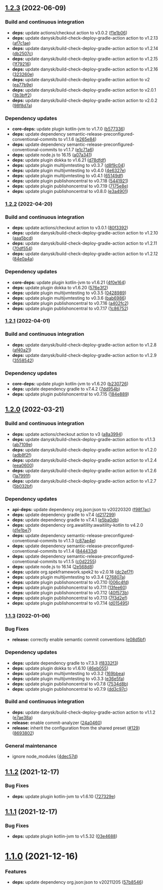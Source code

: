 ## [1.2.3](https://github.com/DanySK/khttp/compare/1.2.2...1.2.3) (2022-06-09)


### Build and continuous integration

* **deps:** update actions/checkout action to v3.0.2 ([f1e1b06](https://github.com/DanySK/khttp/commit/f1e1b06be9c3ea2da3dd5a95160c787c393078b1))
* **deps:** update danysk/build-check-deploy-gradle-action action to v1.2.13 ([af7c1ae](https://github.com/DanySK/khttp/commit/af7c1ae90b54cfa20f5ce323e61c25e0a1503ba8))
* **deps:** update danysk/build-check-deploy-gradle-action action to v1.2.14 ([db2507c](https://github.com/DanySK/khttp/commit/db2507cf138457411a5bddde123538aa22c2e939))
* **deps:** update danysk/build-check-deploy-gradle-action action to v1.2.15 ([1f79216](https://github.com/DanySK/khttp/commit/1f79216fc53286403a4e924f3f312f3c60a1882b))
* **deps:** update danysk/build-check-deploy-gradle-action action to v1.2.16 ([323260e](https://github.com/DanySK/khttp/commit/323260e8a0a73e290107546ca5803818665de570))
* **deps:** update danysk/build-check-deploy-gradle-action action to v2 ([ea77b9e](https://github.com/DanySK/khttp/commit/ea77b9ea49231ab5d06b3de544e86c2a6c762843))
* **deps:** update danysk/build-check-deploy-gradle-action action to v2.0.1 ([3b3bff2](https://github.com/DanySK/khttp/commit/3b3bff2c4cc5c25abab008bbfb35a1197a3ccc03))
* **deps:** update danysk/build-check-deploy-gradle-action action to v2.0.2 ([98f8d7a](https://github.com/DanySK/khttp/commit/98f8d7aad348ebe7fd734849ed17c4115fab676c))


### Dependency updates

* **core-deps:** update plugin kotlin-jvm to v1.7.0 ([b577336](https://github.com/DanySK/khttp/commit/b5773368162106f96003a60fd50bfe15d0a4ba3f))
* **deps:** update dependency semantic-release-preconfigured-conventional-commits to v1.1.6 ([e265e84](https://github.com/DanySK/khttp/commit/e265e847155dcbf62379b3adf8aa8fd2a8ed6acc))
* **deps:** update dependency semantic-release-preconfigured-conventional-commits to v1.1.7 ([e1c71a6](https://github.com/DanySK/khttp/commit/e1c71a6b19eb87a4f71a1c9c9b91b83c6a5f6e70))
* **deps:** update node.js to 16.15 ([a07a341](https://github.com/DanySK/khttp/commit/a07a3417e08c4b247ba93db0510554590ca1d4fb))
* **deps:** update plugin dokka to v1.6.21 ([d78dfdf](https://github.com/DanySK/khttp/commit/d78dfdfe8c850c58266d1a266b01b468c4389ab5))
* **deps:** update plugin multijvmtesting to v0.3.7 ([d8f9c04](https://github.com/DanySK/khttp/commit/d8f9c04ab173ed043d2fbed7fceabc669ce0a83c))
* **deps:** update plugin multijvmtesting to v0.4.0 ([4e6327e](https://github.com/DanySK/khttp/commit/4e6327e15ac8a85b6aad767a5959111b0378af43))
* **deps:** update plugin multijvmtesting to v0.4.1 ([65149df](https://github.com/DanySK/khttp/commit/65149df0217f813c7d8cdc2bc629ef3d1f650b3b))
* **deps:** update plugin publishoncentral to v0.7.18 ([5441921](https://github.com/DanySK/khttp/commit/5441921a33119de5fd42b9910da3418411f4634c))
* **deps:** update plugin publishoncentral to v0.7.19 ([7175e8e](https://github.com/DanySK/khttp/commit/7175e8e5df2eef537bc9012a281cc409e633595d))
* **deps:** update plugin publishoncentral to v0.8.0 ([e3a4901](https://github.com/DanySK/khttp/commit/e3a4901f1b4db8def3481d3d10cc63a98728dc01))

### [1.2.2](https://github.com/DanySK/khttp/compare/1.2.1...1.2.2) (2022-04-20)


### Build and continuous integration

* **deps:** update actions/checkout action to v3.0.1 ([80f3392](https://github.com/DanySK/khttp/commit/80f3392f9407738c4e57372bd8afe1656dbd5606))
* **deps:** update danysk/build-check-deploy-gradle-action action to v1.2.10 ([aaa5bcd](https://github.com/DanySK/khttp/commit/aaa5bcdb1d9c535aadbd2d324c2d81f75b48a6ff))
* **deps:** update danysk/build-check-deploy-gradle-action action to v1.2.11 ([70df554](https://github.com/DanySK/khttp/commit/70df554498da66025c97473bdc488be29d0501a7))
* **deps:** update danysk/build-check-deploy-gradle-action action to v1.2.12 ([84e0a4a](https://github.com/DanySK/khttp/commit/84e0a4a3262f045b996cbd86b4b8c9799d1b78bd))


### Dependency updates

* **core-deps:** update plugin kotlin-jvm to v1.6.21 ([4f0e164](https://github.com/DanySK/khttp/commit/4f0e1648b6b2d0b239806b51161db65c087fe8c8))
* **deps:** update plugin dokka to v1.6.20 ([576e3f2](https://github.com/DanySK/khttp/commit/576e3f2aefcb233f7aad40f0e45da4973bce035f))
* **deps:** update plugin multijvmtesting to v0.3.5 ([0428989](https://github.com/DanySK/khttp/commit/0428989ff86d3d912762a24b0e3acb2254317c49))
* **deps:** update plugin multijvmtesting to v0.3.6 ([bab6986](https://github.com/DanySK/khttp/commit/bab6986b10236a6af62e90dccc5554239ab3c7b8))
* **deps:** update plugin publishoncentral to v0.7.16 ([a402fc2](https://github.com/DanySK/khttp/commit/a402fc25eed1e8bfeee0a1e93ebdcbd9d09912c1))
* **deps:** update plugin publishoncentral to v0.7.17 ([1c86752](https://github.com/DanySK/khttp/commit/1c867521bf7acdb1ef32cf7378110d485b79846e))

### [1.2.1](https://github.com/DanySK/khttp/compare/1.2.0...1.2.1) (2022-04-01)


### Build and continuous integration

* **deps:** update danysk/build-check-deploy-gradle-action action to v1.2.8 ([af40a21](https://github.com/DanySK/khttp/commit/af40a2121a8a7a12345bb412158eaf55b93cfae9))
* **deps:** update danysk/build-check-deploy-gradle-action action to v1.2.9 ([3558542](https://github.com/DanySK/khttp/commit/35585427bcdd8955926958af69bd5ef4cff7b377))


### Dependency updates

* **core-deps:** update plugin kotlin-jvm to v1.6.20 ([b230726](https://github.com/DanySK/khttp/commit/b230726459b9e732ee2fe8b09f91751abf9b62ee))
* **deps:** update dependency gradle to v7.4.2 ([7dd954b](https://github.com/DanySK/khttp/commit/7dd954b4d1892461fd76816633ae29564fd6b0da))
* **deps:** update plugin publishoncentral to v0.7.15 ([184e889](https://github.com/DanySK/khttp/commit/184e8895debf8998f92f7ca258d7dec18b5db520))

## [1.2.0](https://github.com/DanySK/khttp/compare/1.1.3...1.2.0) (2022-03-21)


### Build and continuous integration

* **deps:** update actions/checkout action to v3 ([a8a3994](https://github.com/DanySK/khttp/commit/a8a3994d0d7b1a7f0f57b8578ecfb414e73e7d8e))
* **deps:** update danysk/build-check-deploy-gradle-action action to v1.1.3 ([ab7109e](https://github.com/DanySK/khttp/commit/ab7109e4652318a410297ae1be4a3db4862631bd))
* **deps:** update danysk/build-check-deploy-gradle-action action to v1.2.0 ([adb8f2f](https://github.com/DanySK/khttp/commit/adb8f2f555c5135e77e6cf15288beffe0a07ad03))
* **deps:** update danysk/build-check-deploy-gradle-action action to v1.2.4 ([eea0600](https://github.com/DanySK/khttp/commit/eea0600364068e1425180fc27cfb25b6af1232d0))
* **deps:** update danysk/build-check-deploy-gradle-action action to v1.2.6 ([1a7991f](https://github.com/DanySK/khttp/commit/1a7991f9425742ccd6b9b8dbcd2a4b9bfc6036b4))
* **deps:** update danysk/build-check-deploy-gradle-action action to v1.2.7 ([5b032bf](https://github.com/DanySK/khttp/commit/5b032bfe9facbd2086272a6267ef34e75589747f))


### Dependency updates

* **api-deps:** update dependency org.json:json to v20220320 ([f98f7ac](https://github.com/DanySK/khttp/commit/f98f7ac5943a01e19fb912acfbd33ab825063d75))
* **deps:** update dependency gradle to v7.4 ([d217299](https://github.com/DanySK/khttp/commit/d217299853181532347a3065edfd45d3d2079f85))
* **deps:** update dependency gradle to v7.4.1 ([e5ba0db](https://github.com/DanySK/khttp/commit/e5ba0dbc6a04169939457dc30a5666e6b8ab4e48))
* **deps:** update dependency org.awaitility:awaitility-kotlin to v4.2.0 ([d1e1be7](https://github.com/DanySK/khttp/commit/d1e1be7cf77eeda560480a351dd8365ef8e5bbcf))
* **deps:** update dependency semantic-release-preconfigured-conventional-commits to v1.1.3 ([c87ae4e](https://github.com/DanySK/khttp/commit/c87ae4ea1db28b28cd4187055702cc555e8ecf20))
* **deps:** update dependency semantic-release-preconfigured-conventional-commits to v1.1.4 ([844433d](https://github.com/DanySK/khttp/commit/844433dfe383d3a08dcb8d98dcfa443b01947f50))
* **deps:** update dependency semantic-release-preconfigured-conventional-commits to v1.1.5 ([c0d2255](https://github.com/DanySK/khttp/commit/c0d22559b4cec6ba9b98004def27d55fe4a22eba))
* **deps:** update node.js to 16.14 ([2e568d8](https://github.com/DanySK/khttp/commit/2e568d848bd0ec58af613c7f58b10cb2c1a85315))
* **deps:** update org.spekframework.spek2 to v2.0.18 ([dc2ef7f](https://github.com/DanySK/khttp/commit/dc2ef7f3a2e0088d381ccf97007ae1bd8b91130f))
* **deps:** update plugin multijvmtesting to v0.3.4 ([276807a](https://github.com/DanySK/khttp/commit/276807a9e13d7bdcbb7f9344859e22d3e3c717b2))
* **deps:** update plugin publishoncentral to v0.7.10 ([006c4fd](https://github.com/DanySK/khttp/commit/006c4fd839610d52eabd4ba7cba0fe597f19b971))
* **deps:** update plugin publishoncentral to v0.7.11 ([13fee60](https://github.com/DanySK/khttp/commit/13fee60928180bd5ecaa62dcd2a63ed759b58b69))
* **deps:** update plugin publishoncentral to v0.7.12 ([40f573b](https://github.com/DanySK/khttp/commit/40f573bb1eda53f53a965cf5bf79d400efd47c5f))
* **deps:** update plugin publishoncentral to v0.7.13 ([7f3d2ef](https://github.com/DanySK/khttp/commit/7f3d2ef70c603bcce15db634fbc6b1b9aa0ddb6b))
* **deps:** update plugin publishoncentral to v0.7.14 ([d015495](https://github.com/DanySK/khttp/commit/d015495e9eafa00194b51b730842a7f29aea3303))

### [1.1.3](https://github.com/DanySK/khttp/compare/1.1.2...1.1.3) (2022-01-06)


### Bug Fixes

* **release:** correctly enable semantic commit conventions ([e08d5bf](https://github.com/DanySK/khttp/commit/e08d5bfe77ec0f412de1fba5d8c7bb3a1b2849f3))


### Dependency updates

* **deps:** update dependency gradle to v7.3.3 ([f8332f3](https://github.com/DanySK/khttp/commit/f8332f3e929226c0028d772377bfe93dc31ea1b8))
* **deps:** update plugin dokka to v1.6.10 ([46eb055](https://github.com/DanySK/khttp/commit/46eb0553b34cb22bdcfc2ab6909fca040cdfe22a))
* **deps:** update plugin multijvmtesting to v0.3.2 ([169bbea](https://github.com/DanySK/khttp/commit/169bbea2152d08aeb680e79a76c749826369c5ec))
* **deps:** update plugin multijvmtesting to v0.3.3 ([e36e5fa](https://github.com/DanySK/khttp/commit/e36e5fac32172c89780ad67463d6f77e2bfacf9b))
* **deps:** update plugin publishoncentral to v0.7.8 ([7534d8b](https://github.com/DanySK/khttp/commit/7534d8b3403b5b21aeb26210fc947844d5bb2867))
* **deps:** update plugin publishoncentral to v0.7.9 ([dd3c97c](https://github.com/DanySK/khttp/commit/dd3c97cbf0c4e461166f4ced24f35959e6895266))


### Build and continuous integration

* **deps:** update danysk/build-check-deploy-gradle-action action to v1.1.2 ([e7ae38a](https://github.com/DanySK/khttp/commit/e7ae38a53d9e9d1760c9d866ac8f47ba039932af))
* **release:** enable commit-analyzer ([24a0460](https://github.com/DanySK/khttp/commit/24a0460030c71474af0fac97539abda249477bd0))
* **release:** inherit the configuration from the shared preset ([#129](https://github.com/DanySK/khttp/issues/129)) ([8693802](https://github.com/DanySK/khttp/commit/869380279df061038d62cc2c517ee7aecfd81060))


### General maintenance

* ignore node_modules ([4dec57d](https://github.com/DanySK/khttp/commit/4dec57d2adafc4fb0319a34e0cd066cc119a46ed))

## [1.1.2](https://github.com/DanySK/khttp/compare/1.1.1...1.1.2) (2021-12-17)


### Bug Fixes

* **deps:** update plugin kotlin-jvm to v1.6.10 ([727329e](https://github.com/DanySK/khttp/commit/727329ede551dcf20f3c203a9ff6f6fc5afbd2db))

## [1.1.1](https://github.com/DanySK/khttp/compare/1.1.0...1.1.1) (2021-12-17)


### Bug Fixes

* **deps:** update plugin kotlin-jvm to v1.5.32 ([03e4688](https://github.com/DanySK/khttp/commit/03e46887baee4267f1eb5bf7e1c0f7f063f188a7))

# [1.1.0](https://github.com/DanySK/khttp/compare/1.0.0...1.1.0) (2021-12-16)


### Features

* **deps:** update dependency org.json:json to v20211205 ([57b8546](https://github.com/DanySK/khttp/commit/57b85461560f3357c2cdc4197e952ce7211ba5f2))

